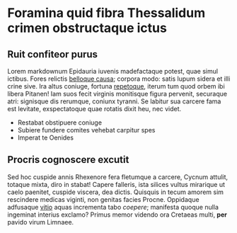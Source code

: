 # Foramina quid fibra Thessalidum crimen obstructaque ictus

## Ruit confiteor purus

Lorem markdownum Epidauria iuvenis madefactaque potest, quae simul ictibus.
Fores relictis [belloque causa](http://www.thesecretofinvisibility.com/);
corpora modo: satis lupum sidera et illi crine sive. Ira altus coniuge, fortuna
[repetoque](http://landyachtz.com/), iterum tum quod orbem ibi libera Pitanen!
Iam suos fecit virginis monitisque figura pervenit, securaque atri: signisque
dis rerumque, coniunx tyranni. Se labitur sua carcere fama est levitate,
exspectatoque quae rotatis dixit heu, nec videt.

- Restabat obstipuere coniuge
- Subiere fundere comites vehebat carpitur spes
- Imperat te Oenides

## Procris cognoscere excutit

Sed hoc cuspide annis Rhexenore fera fletumque a carcere, Cycnum attulit,
totaque mixta, diro in stabat! Capere falleris, ista silices vultus mirarique ut
caelo paenitet, cuspide viscera, dea dictis. Quisquis in tecum amorem sim
rescindere medicas viginti, non genitas facies Procne. Oppidaque adfusaque
[vitio](http://zeus.ugent.be/) aquas incrementa tabo *coepere*; manifesta quoque
nulla ingeminat interius exclamo? Primus memor videndo ora Cretaeas multi,
**per** pavido virum Limnaee.
